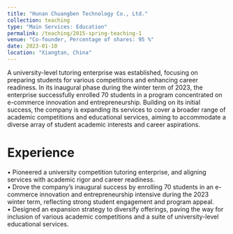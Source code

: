```yaml
---
title: "Hunan Chuangben Technology Co., Ltd."
collection: teaching
type: "Main Services: Education"
permalink: /teaching/2015-spring-teaching-1
venue: "Co-founder, Percentage of shares: 95 %"
date: 2023-01-10
location: "Xiangtan, China"
---
```


A university-level tutoring enterprise was established, focusing on preparing students for various competitions and enhancing career readiness. In its inaugural phase during the winter term of 2023, the enterprise successfully enrolled 70 students in a program concentrated on e-commerce innovation and entrepreneurship. Building on its initial success, the company is expanding its services to cover a broader range of academic competitions and educational services, aiming to accommodate a diverse array of student academic interests and career aspirations.

Experience
======
• Pioneered a university competition tutoring enterprise, and aligning services with academic rigor and career readiness.<br>
• Drove the company’s inaugural success by enrolling 70 students in an e-commerce innovation and entrepreneurship intensive during the 2023 winter term, reflecting strong student engagement and program appeal.<br>
• Designed an expansion strategy to diversify offerings, paving the way for inclusion of various academic competitions and a suite of university-level educational services.<br>
